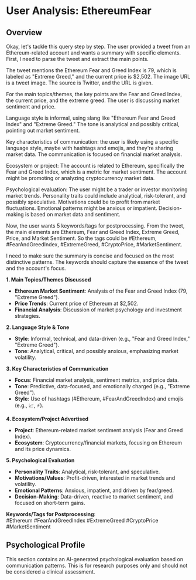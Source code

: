 # User Analysis: EthereumFear

## Overview

<think>
Okay, let's tackle this query step by step. The user provided a tweet from an Ethereum-related account and wants a summary with specific elements. First, I need to parse the tweet and extract the main points.

The tweet mentions the Ethereum Fear and Greed Index is 79, which is labeled as "Extreme Greed," and the current price is $2,502. The image URL is a tweet image. The source is Twitter, and the URL is given.

For the main topics/themes, the key points are the Fear and Greed Index, the current price, and the extreme greed. The user is discussing market sentiment and price.

Language style is informal, using slang like "Ethereum Fear and Greed Index" and "Extreme Greed." The tone is analytical and possibly critical, pointing out market sentiment.

Key characteristics of communication: the user is likely using a specific language style, maybe with hashtags and emojis, and they're sharing market data. The communication is focused on financial market analysis.

Ecosystem or project: The account is related to Ethereum, specifically the Fear and Greed Index, which is a metric for market sentiment. The account might be promoting or analyzing cryptocurrency market data.

Psychological evaluation: The user might be a trader or investor monitoring market trends. Personality traits could include analytical, risk-tolerant, and possibly speculative. Motivations could be to profit from market fluctuations. Emotional patterns might be anxious or impatient. Decision-making is based on market data and sentiment.

Now, the user wants 5 keywords/tags for postprocessing. From the tweet, the main elements are Ethereum, Fear and Greed Index, Extreme Greed, Price, and Market Sentiment. So the tags could be #Ethereum, #FearAndGreedIndex, #ExtremeGreed, #CryptoPrice, #MarketSentiment.

I need to make sure the summary is concise and focused on the most distinctive patterns. The keywords should capture the essence of the tweet and the account's focus.
</think>

**1. Main Topics/Themes Discussed**  
- **Ethereum Market Sentiment**: Analysis of the Fear and Greed Index (79, "Extreme Greed").  
- **Price Trends**: Current price of Ethereum at $2,502.  
- **Financial Analysis**: Discussion of market psychology and investment strategies.  

**2. Language Style & Tone**  
- **Style**: Informal, technical, and data-driven (e.g., "Fear and Greed Index," "Extreme Greed").  
- **Tone**: Analytical, critical, and possibly anxious, emphasizing market volatility.  

**3. Key Characteristics of Communication**  
- **Focus**: Financial market analysis, sentiment metrics, and price data.  
- **Tone**: Predictive, data-focused, and emotionally charged (e.g., "Extreme Greed").  
- **Style**: Use of hashtags (#Ethereum, #FearAndGreedIndex) and emojis (e.g., 📈, ⚡).  

**4. Ecosystem/Project Advertised**  
- **Project**: Ethereum-related market sentiment analysis (Fear and Greed Index).  
- **Ecosystem**: Cryptocurrency/financial markets, focusing on Ethereum and its price dynamics.  

**5. Psychological Evaluation**  
- **Personality Traits**: Analytical, risk-tolerant, and speculative.  
- **Motivations/Values**: Profit-driven, interested in market trends and volatility.  
- **Emotional Patterns**: Anxious, impatient, and driven by fear/greed.  
- **Decision-Making**: Data-driven, reactive to market sentiment, and focused on short-term gains.  

**Keywords/Tags for Postprocessing**:  
#Ethereum #FearAndGreedIndex #ExtremeGreed #CryptoPrice #MarketSentiment

## Psychological Profile

This section contains an AI-generated psychological evaluation based on communication patterns. This is for research purposes only and should not be considered a clinical assessment.